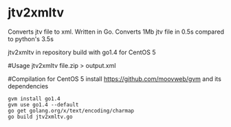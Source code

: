 # jtv2xmltv
Converts jtv file to xml. Written in Go. Converts 1Mb jtv file in 0.5s compared to python's 3.5s

jtv2xmltv in repository build with go1.4 for CentOS 5

#Usage
jtv2xmltv file.zip > output.xml

#Compilation for CentOS 5
install https://github.com/moovweb/gvm and its dependencies
```
gvm install go1.4
gvm use go1.4 --default
go get golang.org/x/text/encoding/charmap
go build jtv2xmltv.go
```